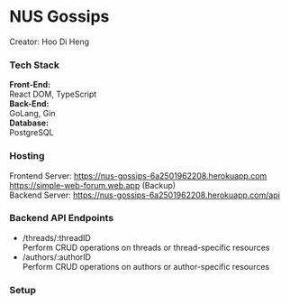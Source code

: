 # NUS Gossips
Creator: Hoo Di Heng  

### Tech Stack  
**Front-End:**  
React DOM, TypeScript  
**Back-End:**  
GoLang, Gin  
**Database:**   
PostgreSQL

### Hosting  
Frontend Server: https://nus-gossips-6a2501962208.herokuapp.com  
https://simple-web-forum.web.app (Backup)  
Backend Server: https://nus-gossips-6a2501962208.herokuapp.com/api

### Backend API Endpoints  
- /threads/:threadID  
Perform CRUD operations on threads or thread-specific resources
- /authors/:authorID   
Perform CRUD operations on authors or author-specific resources

### Setup  
